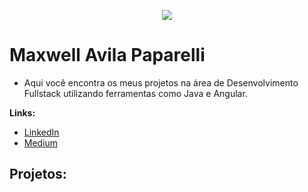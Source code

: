 <p align="center">
  <img src="dev2.png" >
</p>

# Maxwell Avila Paparelli


* Aqui você encontra os meus projetos na área de Desenvolvimento Fullstack utilizando ferramentas como Java e Angular.

**Links:**
* [LinkedIn](www.linkedin.com/in/bianca-paparelli-23b471204)
* [Medium]()


## Projetos:
